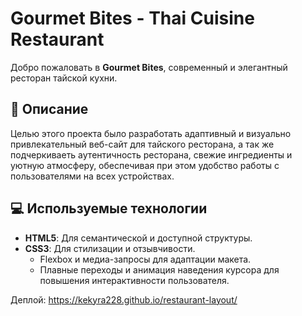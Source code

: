 # Gourmet Bites - Thai Cuisine Restaurant

Добро пожаловать в **Gourmet Bites**, современный и элегантный ресторан тайской кухни. 

## 🥢 Описание

Целью этого проекта было разработать адаптивный и визуально привлекательный веб-сайт для тайского ресторана, а так же подчеркиваеть аутентичность ресторана, свежие ингредиенты и уютную атмосферу, обеспечивая при этом удобство работы с пользователями на всех устройствах.

## 💻 Используемые технологии

- **HTML5**: Для семантической и доступной структуры.
- **CSS3**: Для стилизации и отзывчивости.
  - Flexbox и медиа-запросы для адаптации макета.
  - Плавные переходы и анимация наведения курсора для повышения интерактивности пользователя.

Деплой: https://kekyra228.github.io/restaurant-layout/

